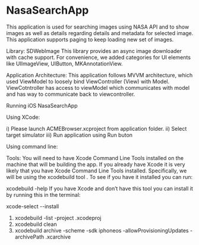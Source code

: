 # NasaSearchApp


This application is used for searching images using NASA API and to show images as well as details regarding details and metadata for selected image. This application supports paging to keep loading new set of images.

Library: SDWebImage
This library provides an async image downloader with cache support. For convenience, we added categories for UI elements like UIImageView, UIButton, MKAnnotationView.

Application Architecture:
This application follows MVVM architecture, which used ViewModel to loosely bind ViewController (View) with Model. ViewCotntroller has access to viewModel which communicates with model and has way to communicate back to viewcontroller.


Running iOS NasaSearchApp

Using XCode:

   i) Please launch ACMEBrowser.xcproject from application folder.
   ii) Select target simulator
   iii) Run application using Run buton

Using command line:

Tools:
You will need to have Xcode Command Line Tools installed on the machine that will be building the app. If you already have Xcode it is very likely that you have Xcode Command Line Tools installed. Specifically, we will be using the xcodebuild tool . To see if you have it installed you can run:

xcodebuild -help
If you have Xcode and don’t have this tool you can install it by running this in the terminal:

xcode-select --install

1. xcodebuild -list -project <project-name>.xcodeproj
2. xcodebuild clean
3. xcodebuild archive -scheme <scheme-that-you-want-to-use> -sdk iphoneos -allowProvisioningUpdates -archivePath <path-and-name-for-archive>.xcarchive
